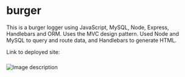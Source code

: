 # burger

This is a burger logger using JavaScript, MySQL, Node, Express, Handlebars and ORM. Uses the MVC design pattern. Used Node and MySQL to query and route data, and Handlebars to generate HTML.

Link to deployed site:
###

![Image description](link)